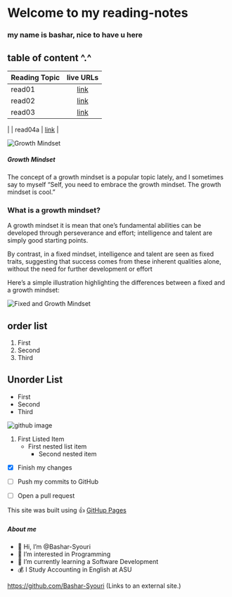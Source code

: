 # Welcome to my reading-notes


### my name is bashar, nice to have u here 


## table of content ^.^ 

| Reading Topic       | live URLs     | 
| :------------- | :----------: |
|  read01 |[link](https://bashar-syouri.github.io/reading-notes/Read01)   | 
| read02   | [link](https://bashar-syouri.github.io/reading-notes/read02) | 
| read03   | [link](https://bashar-syouri.github.io/reading-notes/read03)
   | 
| read04a   | [link](https://bashar-syouri.github.io/reading-notes/read04a) |



![Growth Mindset](https://3kllhk1ibq34qk6sp3bhtox1-wpengine.netdna-ssl.com/wp-content/uploads/2015/11/growth-mindset.png)

##### Growth Mindset

The concept of a growth mindset is a popular topic lately, and I sometimes say to myself “Self, you need to embrace the growth mindset. The growth mindset is cool.”


### What is a growth mindset?
 A growth mindset it is mean that one’s fundamental abilities can be developed through perseverance and effort; intelligence and talent are simply good starting points.

By contrast, in a fixed mindset, intelligence and talent are seen as fixed traits, suggesting that success comes from these inherent qualities alone, without the need for further development or effort

Here’s a simple illustration highlighting the differences between a fixed and a growth mindset:

![Fixed and Growth Mindset](https://3kllhk1ibq34qk6sp3bhtox1-wpengine.netdna-ssl.com/wp-content/uploads/NewGrowthMindset2.png)


## order list
1. First
2. Second
3. Third

## Unorder List
* First
* Second
* Third

![github image](https://res.cloudinary.com/practicaldev/image/fetch/s--3GWZPuoM--/c_imagga_scale,f_auto,fl_progressive,h_420,q_auto,w_1000/https://thepracticaldev.s3.amazonaws.com/i/fk0849hvg2rt13bpqhjy.jpg)


1. First Listed Item
   - First nested list item
     - Second nested item



- [x] Finish my changes
- [ ] Push my commits to GitHub
- [ ] Open a pull request


This site was built using :+1: [GitHup Pages](https://pages.github.com)


##### About me

- 👋 Hi, I’m @Bashar-Syouri
- 👀 I’m interested in Programming
- 🌱 I’m currently learning a Software Development
- 💰 I Study Accounting in English at ASU

 

https://github.com/Bashar-Syouri (Links to an external site.) 


